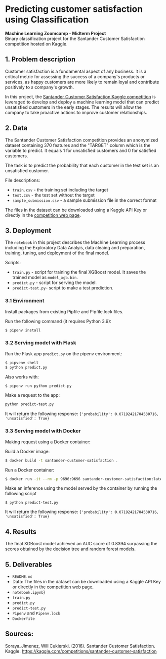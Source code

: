 # Predicting customer satisfaction using Classification
**Machine Learning Zoomcamp - Midterm Project**  
Binary classification project for the Santander Customer Satisfaction competition hosted on Kaggle.  


## 1. Problem description

Customer satisfaction is a fundamental aspect of any business. It is a critical metric for assessing the success of a company's products or services, as happy customers are more likely to remain loyal and contribute positively to a company's growth. 

In this project, the [Santander Customer Satisfaction Kaggle competition](https://www.kaggle.com/competitions/santander-customer-satisfaction)  is leveraged to develop and deploy a machine learning model that can predict unsatisfied customers in the early stages. The results will allow the company to take proactive actions to improve customer relationships.


## 2. Data

The Santander Customer Satisfaction competition provides an anonymized dataset containing 370 features and the "TARGET" column which is the variable to predict. It equals 1 for unsatisfied customers and 0 for satisfied customers.

The task is to predict the probability that each customer in the test set is an unsatisfied customer.

File descriptions:
* `train.csv` - the training set including the target
* `test.csv` - the test set without the target
* `sample_submission.csv` - a sample submission file in the correct format

The files in the dataset can be downloaded using a Kaggle API Key or directly in the [competition web page](https://www.kaggle.com/competitions/santander-customer-satisfaction/data).


## 3. Deployment

The `notebook` in this project describes the Machine Learning process including the Exploratory Data Analyis, data cleaing and preparation, training, tuning, and deployment of the final model.

Scripts:  
* `train.py` - script for training the final XGBoost model. It saves the trained model as `model_xgb.bin`.
* `predict.py` - script for serving the model.
* `predict-test.py`- script to make a test prediction.


### 3.1 Environment
Install packages from existing Pipfile and Pipfile.lock files.

Run the following command (it requires Python 3.9):
```bash
$ pipenv install
```

### 3.2 Serving model with Flask

Run the Flask app `predict.py` on the pipenv environment:

```bash
$ pipvenv shell
$ python predict.py
```
Also works with:
```bash
$ pipenv run python predict.py
```

Make a request to the app:
```bash
python predict-test.py
```

It will return the following response: `{'probability': 0.07192421704530716, 'unsatisfied': True}`

### 3.3 Serving model with Docker

Making request using a Docker container:

Build a Docker image:
```bash
$ docker build -t santander-customer-satisfaction .
```

Run a Docker container:
```bash
$ docker run -it --rm -p 9696:9696 santander-customer-satisfaction:latest
```

Make an inference using the model served by the container by running the following script
```
$ python predict-test.py
```

It will return the following response: `{'probability': 0.07192421704530716, 'unsatisfied': True}`


## 4. Results
The final XGBoost model achieved an AUC score of 0.8394 surpassing the scores obtained by the decision tree and random forest models. 

## 5. Deliverables
* `README.md`
* Data: The files in the dataset can be downloaded using a Kaggle API Key or directly in the [competition web page](https://www.kaggle.com/competitions/santander-customer-satisfaction/data).
* `notebook.ipynb`)
* `train.py`
* `predict.py`
* `predict-test.py`
* `Pipenv` and `Pipenv.lock`
* `Dockerfile`


## Sources: 
Soraya_Jimenez, Will Cukierski. (2016). Santander Customer Satisfaction. Kaggle. https://kaggle.com/competitions/santander-customer-satisfaction
